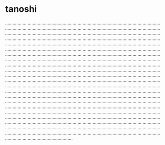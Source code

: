 # tanoshi

..............................................................................................................................................................................................................................................................................................................................................................................................................................................................................................................................................................................................................................................................................................................................................................................................................................................................................................................................................................................................................................................................................................................................................................................................................................................................................................................................................................................................................................................................................................................................................................................................................................................................................................................................................................................................................................................................................................................................................................................................................................................................................................................................................................................................................................................................................................................................................................................................................................................................................................................................................................................................................................................................................................................................................................................................................................................................................................